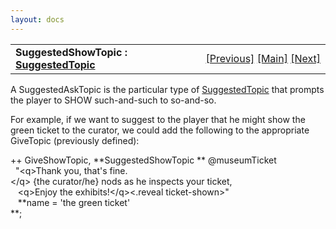 ```yaml
---
layout: docs
---
```

<table width="100%" data-border="0" data-cellspacing="0"
data-cellpadding="3" data-bgcolor="#C0C0C0">
<colgroup>
<col style="width: 50%" />
<col style="width: 50%" />
</colgroup>
<tbody>
<tr>
<td style="text-align: left;"><strong>SuggestedShowTopic : <a
href="suggestedtopic.html">SuggestedTopic</a><br />
</strong></td>
<td style="text-align: right;"><a
href="suggestedgivetopic.html">[Previous]</a> <a
href="generalintroduction.html">[Main]</a> <a
href="suggestedyestopic.html">[Next]</a></td>
</tr>
</tbody>
</table>

  
A SuggestedAskTopic is the particular type of
[SuggestedTopic](suggestedtopic.html) that prompts the player to SHOW
such-and-such to so-and-so.  
  
For example, if we want to suggest to the player that he might show the
green ticket to the curator, we could add the following to the
appropriate GiveTopic (previously defined):  
  
++ GiveShowTopic, **SuggestedShowTopic ** @museumTicket  
  "\<q\>Thank you, that's fine.\</q\> {the curator/he} nods as he inspects your ticket,  
   \<q\>Enjoy the exhibits!\</q\>\<.reveal ticket-shown\>"  
   **name = 'the green ticket'  
**;  
  

